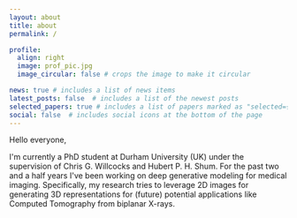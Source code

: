 ```yaml
---
layout: about
title: about
permalink: /

profile:
  align: right
  image: prof_pic.jpg
  image_circular: false # crops the image to make it circular

news: true # includes a list of news items
latest_posts: false  # includes a list of the newest posts
selected_papers: true # includes a list of papers marked as "selected={true}"
social: false  # includes social icons at the bottom of the page
---
```


Hello everyone,

I'm currently a PhD student at Durham University (UK) under the supervision of Chris G. Willcocks and Hubert P. H. Shum. For the past two and a half years I've been working on deep generative modeling for medical imaging. Specifically, my research tries to leverage 2D images for generating 3D representations for (future) potential applications like Computed Tomography from biplanar X-rays. 
